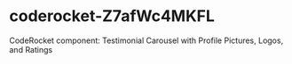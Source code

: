 # coderocket-Z7afWc4MKFL
CodeRocket component: Testimonial Carousel with Profile Pictures, Logos, and Ratings
